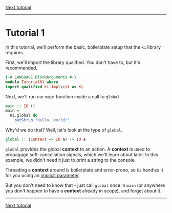 [Next tutorial](02.md)

---

# Tutorial 1

In this tutorial, we'll perform the basic, boilerplate setup that the `ki` library requires.

First, we'll import the library qualified. You don't have to, but it's recommended.

```haskell
{-# LANGUAGE BlockArguments #-}
module Tutorial01 where
import qualified Ki.Implicit as Ki
```

Next, we'll run our `main` function inside a call to `global`.

```haskell
main :: IO ()
main =
  Ki.global do
    putStrLn "Hello, world!"
```

Why'd we do that? Well, let's look at the type of `global`.

```haskell ignore
global :: (Context => IO a) -> IO a
```

`global` provides the global **context** to an action. A **context** is used to propagage soft-cancellation signals,
which we'll learn about later. In this example, we didn't need it just to print a string to the console.

Threading a **context** around is boilerplate and error-prone, so `ki` handles it for you using an
[implicit parameter](https://downloads.haskell.org/~ghc/latest/docs/html/users_guide/glasgow_exts.html#implicit-parameters).

But you don't need to know that - just call `global` once in `main` (or anywhere you don't happen to have a **context**
already in scope), and forget about it.

---

[Next tutorial](02.md)
